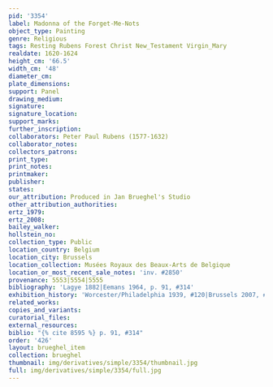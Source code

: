 ```yaml
---
pid: '3354'
label: Madonna of the Forget-Me-Nots
object_type: Painting
genre: Religious
tags: Resting Rubens Forest Christ New_Testament Virgin_Mary
realdate: 1620-1624
height_cm: '66.5'
width_cm: '48'
diameter_cm: 
plate_dimensions: 
support: Panel
drawing_medium: 
signature: 
signature_location: 
support_marks: 
further_inscription: 
collaborators: Peter Paul Rubens (1577-1632)
collaborator_notes: 
collectors_patrons: 
print_type: 
print_notes: 
printmaker: 
publisher: 
states: 
our_attribution: Produced in Jan Brueghel's Studio
other_attribution_authorities: 
ertz_1979: 
ertz_2008: 
bailey_walker: 
hollstein_no: 
collection_type: Public
location_country: Belgium
location_city: Brussels
location_collection: Musées Royaux des Beaux-Arts de Belgique
location_or_most_recent_sale_notes: 'inv. #2850'
provenance: 5553|5554|5555
bibliography: 'Lagye 1882|Eemans 1964, p. 91, #314'
exhibition_history: 'Worcester/Philadelphia 1939, #120|Brussels 2007, #25'
related_works: 
copies_and_variants: 
curatorial_files: 
external_resources: 
biblio: "{% cite 8595 %} p. 91, #314"
order: '426'
layout: brueghel_item
collection: brueghel
thumbnail: img/derivatives/simple/3354/thumbnail.jpg
full: img/derivatives/simple/3354/full.jpg
---
```

